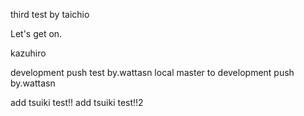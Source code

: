 third test by taichio


Let's get on.


kazuhiro

development push test by.wattasn
local master to development push by.wattasn

add tsuiki test!!
add tsuiki test!!2
